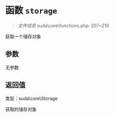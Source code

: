 # 函数 `storage`

> *文件信息* suda\core\functions.php: 207~210

获取一个储存对象



## 参数


无参数


## 返回值

类型：suda\core\Storage

 获取的储存对象

